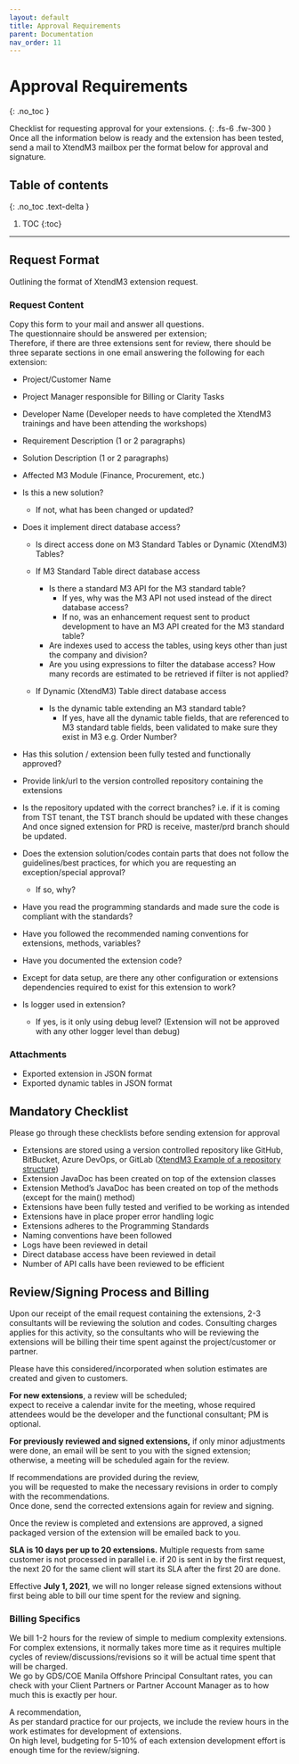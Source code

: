 ```yaml
---
layout: default
title: Approval Requirements
parent: Documentation
nav_order: 11
---
```


# Approval Requirements
{: .no_toc }

Checklist for requesting approval for your extensions.
{: .fs-6 .fw-300 }
Once all the information below is ready and the extension has been tested, send a mail to XtendM3 mailbox per the format below for approval and signature.

## Table of contents
{: .no_toc .text-delta }

1. TOC
{:toc}

---

## Request Format
Outlining the format of XtendM3 extension request.

### Request Content
Copy this form to your mail and answer all questions.  
The questionnaire should be answered per extension;  
Therefore, if there are three extensions sent for review, there should be three separate sections in one email answering the following for each extension:

- Project/Customer Name
- Project Manager responsible for Billing or Clarity Tasks
- Developer Name (Developer needs to have completed the XtendM3 trainings and have been attending the workshops)
- Requirement Description (1 or 2 paragraphs)
- Solution Description (1 or 2 paragraphs)
- Affected M3 Module (Finance, Procurement, etc.)
- Is this a new solution?
  - If not, what has been changed or updated?
- Does it implement direct database access?
  - Is direct access done on M3 Standard Tables or Dynamic (XtendM3) Tables?
  
  - If M3 Standard Table direct database access
    - Is there a standard M3 API for the M3 standard table?
       - If yes, why was the M3 API not used instead of the direct database access?
       - If no, was an enhancement request sent to product development to have an M3 API created for the M3 standard table?
    - Are indexes used to access the tables, using keys other than just the company and division?
    - Are you using expressions to filter the database access? 
      How many records are estimated to be retrieved if filter is not applied?

  - If Dynamic (XtendM3) Table direct database access
    - Is the dynamic table extending an M3 standard table?
      - If yes, have all the dynamic table fields, that are referenced to M3 standard table fields, been validated to make sure they exist in M3 e.g. Order Number?

- Has this solution / extension been fully tested and functionally approved?
- Provide link/url to the version controlled repository containing the extensions
- Is the repository updated with the correct branches? 
  i.e. if it is coming from TST tenant, the TST branch should be updated with these changes 
  And once signed extension for PRD is receive, master/prd branch should be updated.
- Does the extension solution/codes contain parts that does not follow the guidelines/best practices, for which you are requesting an exception/special approval? 
   - If so, why?
- Have you read the programming standards and made sure the code is compliant with the standards?
- Have you followed the recommended naming conventions for extensions, methods, variables?
- Have you documented the extension code?
- Except for data setup, are there any other configuration or extensions dependencies required to exist for this extension to work?
- Is logger used in extension?
   - If yes, is it only using debug level? (Extension will not be approved with any other logger level than debug) 

### Attachments
- Exported extension in JSON format
- Exported dynamic tables in JSON format

## Mandatory Checklist
Please go through these checklists before sending extension for approval

- Extensions are stored using a version controlled repository like GitHub, BitBucket, Azure DevOps, or GitLab
  ([XtendM3 Example of a repository structure](https://github.com/infor-cloud/acme-corp-extensions))
- Extension JavaDoc has been created on top of the extension classes
- Extension Method’s JavaDoc has been created on top of the methods (except for the main() method)
- Extensions have been fully tested and verified to be working as intended
- Extensions have in place proper error handling logic
- Extensions adheres to the Programming Standards
- Naming conventions have been followed
- Logs have been reviewed in detail
- Direct database access have been reviewed in detail
- Number of API calls have been reviewed to be efficient

## Review/Signing Process and Billing
Upon our receipt of the email request containing the extensions, 2-3 consultants will be reviewing the solution and codes.
Consulting charges applies for this activity, so the consultants who will be reviewing the extensions will be billing their time spent against the project/customer or partner.

Please have this considered/incorporated when solution estimates are created and given to customers.

**For new extensions**, a review will be scheduled;  
expect to receive a calendar invite for the meeting, whose required attendees would be the developer and the functional consultant; PM is optional.

**For previously reviewed and signed extensions,**
if only minor adjustments were done,
an email will be sent to you with the signed extension;  
otherwise, a meeting will be scheduled again for the review.

If recommendations are provided during the review,  
you will be requested to make the necessary revisions in order to comply with the recommendations.  
Once done, send the corrected extensions again for review and signing.

Once the review is completed and extensions are approved,
a signed packaged version of the extension will be emailed back to you.

**SLA is 10 days per up to 20 extensions.** Multiple requests from same customer is not processed in parallel i.e. if 20 is sent in by the first request, the next 20 for the same client will start its SLA after the first 20 are done.

Effective **July 1, 2021**, 
we will no longer release signed extensions without first being able to bill our time spent for the review and signing.

### Billing Specifics

We bill 1-2 hours for the review of simple to medium complexity extensions.  
For complex extensions, it normally takes more time as it requires multiple cycles of review/discussions/revisions so it will be actual time spent that will be charged.  
We go by GDS/COE Manila Offshore Principal Consultant rates, you can check with your Client Partners or Partner Account Manager as to how much this is exactly per hour.

A recommendation,  
As per standard practice for our projects, we include the review hours in the work estimates for development of extensions.  
On high level, budgeting for 5-10% of each extension development effort is enough time for the review/signing.  
  
   
